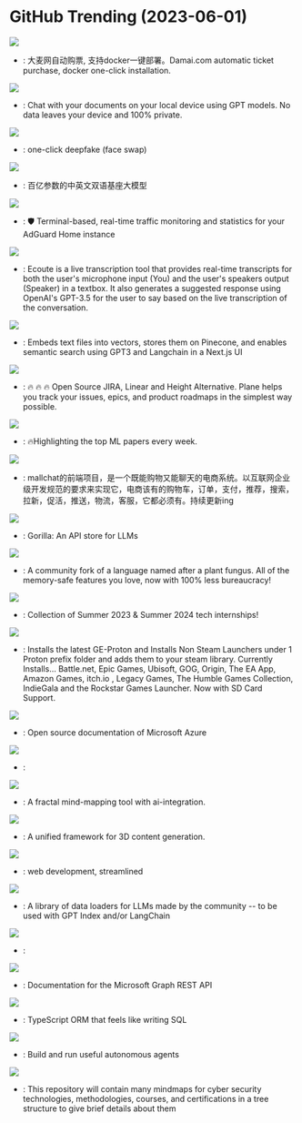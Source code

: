 # GitHub Trending (2023-06-01)

![](https://img.shields.io/badge/Rust-New%20309-green?style=flat-square&logo=appveyor)
- [](https://github.comundefined): 大麦网自动购票, 支持docker一键部署。Damai.com automatic ticket purchase, docker one-click installation.

![](https://img.shields.io/badge/Python-New%20803-green?style=flat-square&logo=appveyor)
- [](https://github.comundefined): Chat with your documents on your local device using GPT models. No data leaves your device and 100% private.

![](https://img.shields.io/badge/Python-New%202-green?style=flat-square&logo=appveyor)
- [](https://github.comundefined): one-click deepfake (face swap)

![](https://img.shields.io/badge/Python-New%20230-green?style=flat-square&logo=appveyor)
- [](https://github.comundefined): 百亿参数的中英文双语基座大模型

![](https://img.shields.io/badge/Rust-New%20160-green?style=flat-square&logo=appveyor)
- [](https://github.comundefined): 🛡️ Terminal-based, real-time traffic monitoring and statistics for your AdGuard Home instance

![](https://img.shields.io/badge/Python-New%20541-green?style=flat-square&logo=appveyor)
- [](https://github.comundefined): Ecoute is a live transcription tool that provides real-time transcripts for both the user's microphone input (You) and the user's speakers output (Speaker) in a textbox. It also generates a suggested response using OpenAI's GPT-3.5 for the user to say based on the live transcription of the conversation.

![](https://img.shields.io/badge/TypeScript-New%2041-green?style=flat-square&logo=appveyor)
- [](https://github.comundefined): Embeds text files into vectors, stores them on Pinecone, and enables semantic search using GPT3 and Langchain in a Next.js UI

![](https://img.shields.io/badge/TypeScript-New%201-green?style=flat-square&logo=appveyor)
- [](https://github.comundefined): 🔥 🔥 🔥 Open Source JIRA, Linear and Height Alternative. Plane helps you track your issues, epics, and product roadmaps in the simplest way possible.

![](https://img.shields.io/badge/none-New%20193-green?style=flat-square&logo=appveyor)
- [](https://github.comundefined): 🔥Highlighting the top ML papers every week.

![](https://img.shields.io/badge/Vue-New%2060-green?style=flat-square&logo=appveyor)
- [](https://github.comundefined): mallchat的前端项目，是一个既能购物又能聊天的电商系统。以互联网企业级开发规范的要求来实现它，电商该有的购物车，订单，支付，推荐，搜索，拉新，促活，推送，物流，客服，它都必须有。持续更新ing

![](https://img.shields.io/badge/Python-New%20274-green?style=flat-square&logo=appveyor)
- [](https://github.comundefined): Gorilla: An API store for LLMs

![](https://img.shields.io/badge/Rust-New%20156-green?style=flat-square&logo=appveyor)
- [](https://github.comundefined): A community fork of a language named after a plant fungus. All of the memory-safe features you love, now with 100% less bureaucracy!

![](https://img.shields.io/badge/Python-New%2017-green?style=flat-square&logo=appveyor)
- [](https://github.comundefined): Collection of Summer 2023 & Summer 2024 tech internships!

![](https://img.shields.io/badge/Shell-New%2077-green?style=flat-square&logo=appveyor)
- [](https://github.comundefined): Installs the latest GE-Proton and Installs Non Steam Launchers under 1 Proton prefix folder and adds them to your steam library. Currently Installs... Battle.net, Epic Games, Ubisoft, GOG, Origin, The EA App, Amazon Games, itch.io , Legacy Games, The Humble Games Collection, IndieGala and the Rockstar Games Launcher. Now with SD Card Support.

![](https://img.shields.io/badge/Markdown-New%209-green?style=flat-square&logo=appveyor)
- [](https://github.comundefined): Open source documentation of Microsoft Azure

![](https://img.shields.io/badge/Python-New%2038-green?style=flat-square&logo=appveyor)
- [](https://github.comundefined): 

![](https://img.shields.io/badge/JavaScript-New%2026-green?style=flat-square&logo=appveyor)
- [](https://github.comundefined): A fractal mind-mapping tool with ai-integration.

![](https://img.shields.io/badge/Python-New%2051-green?style=flat-square&logo=appveyor)
- [](https://github.comundefined): A unified framework for 3D content generation.

![](https://img.shields.io/badge/JavaScript-New%2020-green?style=flat-square&logo=appveyor)
- [](https://github.comundefined): web development, streamlined

![](https://img.shields.io/badge/Python-New%2010-green?style=flat-square&logo=appveyor)
- [](https://github.comundefined): A library of data loaders for LLMs made by the community -- to be used with GPT Index and/or LangChain

![](https://img.shields.io/badge/Jupyter%20Notebook-New%20136-green?style=flat-square&logo=appveyor)
- [](https://github.comundefined): 

![](https://img.shields.io/badge/PowerShell-New%207-green?style=flat-square&logo=appveyor)
- [](https://github.comundefined): Documentation for the Microsoft Graph REST API

![](https://img.shields.io/badge/TypeScript-New%201-green?style=flat-square&logo=appveyor)
- [](https://github.comundefined): TypeScript ORM that feels like writing SQL

![](https://img.shields.io/badge/Python-New%20376-green?style=flat-square&logo=appveyor)
- [](https://github.comundefined): Build and run useful autonomous agents

![](https://img.shields.io/badge/none-New%20241-green?style=flat-square&logo=appveyor)
- [](https://github.comundefined): This repository will contain many mindmaps for cyber security technologies, methodologies, courses, and certifications in a tree structure to give brief details about them

